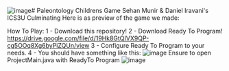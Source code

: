 ![image](https://github.com/user-attachments/assets/ab2fb0f0-78aa-42ad-98fd-64dff462e3b0)# Paleontology Childrens Game
Sehan Munir & Daniel Iravani's ICS3U Culminating
Here is as preview of the game we made: 

How To Play:
1 - Download this repository!
2 - Download Ready To Program! https://drive.google.com/file/d/19Hk8GtQIVX9QP-cg5OOq8Xg6byPiZQUn/view
3 - Configure Ready To Program to your needs.
4 - You should have something like this:
![image](https://github.com/user-attachments/assets/8e5b77c8-7a9f-4158-9ba2-23d24a562296)
Ensure to open ProjectMain.java with ReadyTo Program
![image](https://github.com/user-attachments/assets/51960b2b-e369-4e4e-856c-48534cf63550)

